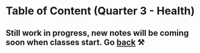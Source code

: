 # Table of Content (Quarter 3 - Health)

## Still work in progress, new notes will be coming soon when classes start. Go [back](./index.md) ⚒️